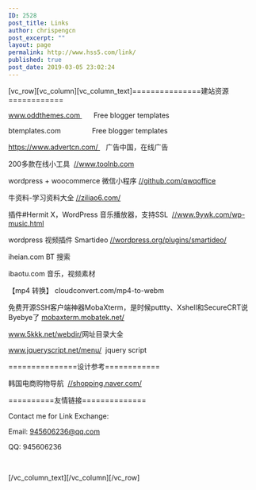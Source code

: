 ```yaml
---
ID: 2528
post_title: Links
author: chrispengcn
post_excerpt: ""
layout: page
permalink: http://www.hss5.com/link/
published: true
post_date: 2019-03-05 23:02:24
---
```

[vc_row][vc_column][vc_column_text]===============建站资源============

www.oddthemes.com       Free blogger templates

btemplates.com                Free blogger templates

https://www.advertcn.com/    广告中国，在线广告

200多款在线小工具  <a href="//www.toolnb.com">//www.toolnb.com</a>

wordpress + woocommerce 微信小程序 <a href="//github.com/qwqoffice">//github.com/qwqoffice</a>

牛资料-学习资料大全 <a href="//ziliao6.com/">//ziliao6.com/</a>
<p class="entry-title">插件#Hermit X，WordPress 音乐播放器，支持SSL  <a href="//www.9ywk.com/wp-music.html">//www.9ywk.com/wp-music.html</a></p>
wordpress 视频插件 Smartideo <a href="//wordpress.org/plugins/smartideo/">//wordpress.org/plugins/smartideo/</a>

iheian.com BT 搜索

ibaotu.com 音乐，视频素材

【mp4 转换】
cloudconvert.com/mp4-to-webm

免费开源SSH客户端神器MobaXterm，是时候puttty、Xshell和SecureCRT说Byebye了
<a href="//mobaxterm.mobatek.net/">mobaxterm.mobatek.net/</a>

<a href="//www.5kkk.net/webdir/">www.5kkk.net/webdir/</a>网址目录大全

www.jqueryscript.net/menu/  jquery script

===============设计参考============

韩国电商购物导航  <a href="//shopping.naver.com/">//shopping.naver.com/</a>

==========友情链接==============

Contact me for Link Exchange:

Email: 945606236@qq.com

QQ: 945606236

&nbsp;

[/vc_column_text][/vc_column][/vc_row]